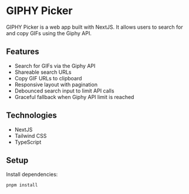 # GIPHY Picker

GIPHY Picker is a web app built with NextJS. It allows users to search for and copy GIFs using the Giphy API.

## Features

- Search for GIFs via the Giphy API
- Shareable search URLs
- Copy GIF URLs to clipboard
- Responsive layout with pagination
- Debounced search input to limit API calls
- Graceful fallback when Giphy API limit is reached

## Technologies

- NextJS
- Tailwind CSS
- TypeScript

## Setup

Install dependencies:

```bash
pnpm install
```

